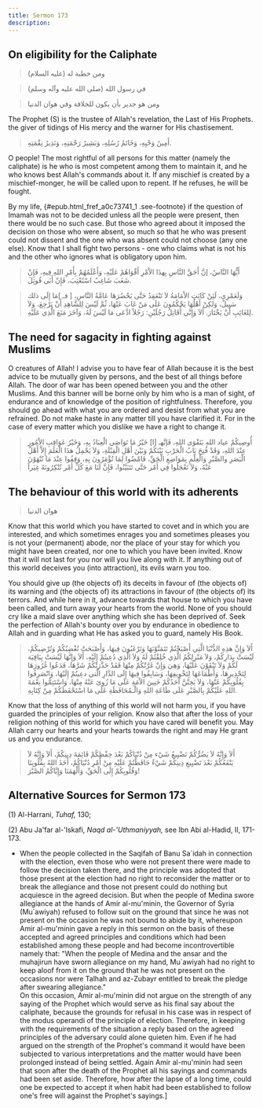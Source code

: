 ```yaml
---
title: Sermon 173
description: 
---
```


## On eligibility for the Caliphate

> ومن خطبة له (عليه السلام)

> في رسول الله (صلى الله عليه وآله وسلم)

> ومن هو جدير بأن يكون للخلافة وفي هوان الدنيا

The Prophet (S) is the trustee of Allah\'s revelation, the Last of His
Prophets. the giver of tidings of His mercy and the warner for His
chastisement.

> أَمِينُ وَحْيِهِ، وَخَاتَمُ رُسُلِهِ، وَبَشِيرُ رَحْمَتِهِ، وَنَذِيرُ نِقْمَتِهِ.

O people! The most rightful of all persons for this matter (namely the
caliphate) is he who is most competent among them to maintain it, and he
who knows best Allah\'s commands about it. If any mischief is created by
a mischief-monger, he will be called upon to repent. If he refuses, he
will be fought.

By my life, {#epub.html_fref_a0c73741_1
.see-footnote} if the question of Imamah was not to be decided unless
all the people were present, then there would be no such case. But those
who agreed about it imposed the decision on those who were absent, so
much so that he who was present could not dissent and the one who was
absent could not choose (any one else). Know that I shall fight two
persons - one who claims what is not his and the other who ignores what
is obligatory upon him.

> أَيُّهَا النَّاسُ، إنَّ أَحَقَّ النَّاسِ بِهذَا الاْمْرِ أَقْوَاهُمْ عَلَيْهِ، وَأَعْلَمُهُمْ بِأَمْرِ اللهِ
> فِيهِ، فَإِنْ شَغَبَ شَاغِبٌ اسْتُعْتِبَ، فَإِنْ أَبَى قُوتِلَ.

> وَلَعَمْرِي، لَئِنْ كَانَتِ الاْمَامَةُ لاَ تَنْعَقِدُ حَتَّى يَحْضُرَهَا عَامَّةُ النَّاسِ، \[ فـ \]مَا
> إِلَى ذلك سَبِيلٌ، وَلكِنْ أَهْلُهَا يَحْكُمُونَ عَلَى مَنْ غَابَ عَنْهَا، ثُمَّ لَيْسَ لِلشَّاهِدِ أَنْ
> يَرْجِعَ، وَلاَ لِلغَائِبِ أَنْ يَخْتَارَ. أَلاَ وَإِنَّي أُقَاتِلُ رَجُلَيْنِ: رَجُلاً ادَّعَى مَا لَيْسَ لَهُ،
> وَآخَرَ مَنَعَ الَّذِي عَلَيْهِ.

## The need for sagacity in fighting against Muslims

O creatures of Allah! I advise you to have fear of Allah because it is
the best advice to be mutually given by persons, and the best of all
things before Allah. The door of war has been opened between you and the
other Muslims. And this banner will be borne only by him who is a man of
sight, of endurance and of knowledge of the position of rightfulness.
Therefore, you should go ahead with what you are ordered and desist from
what you are refrained. Do not make haste in any matter till you have
clarified it. For in the case of every matter which you dislike we have
a right to change it.

> أُوصِيكُمْ عياد اللهِ بَتَقْوَى اللهِ، فَإنَّهـ \[ا\] خَيْرُ مَا تَوَاصَى الْعِبَادُ بِهِ، وَخَيْرُ
> عَوَاقِبِ الاْمُورِ عِنْدَ اللهِ، وَقَدْ فُتِحَ بَابُ الْحَرْبِ بَيْنَكُمْ وَبَيْنَ أَهْلِ الْقِبْلَةِ، وَلاَ
> يَحْمِلُ هذَا الْعَلَمَ إِلاَّ أَهْلُ الْبَصَرِ والصَّبْرِ وَالْعِلْمِ بِمَوَاضِعِ الْحَقِّ، فَامْضُوا لِمَا
> تُؤْمَرُونَ بِهِ، وَقِفُوا عِنْدَ مَا تُنْهَوْنَ عَنْهُ، وَلاَ تَعْجَلُوا فِي أَمْر حَتَّى تَتَبَيَّنُوا، فَإِنَّ
> لَنَا مَعَ كُلِّ أَمْر تُنْكِرُونَهُ غِيَراً

## The behaviour of this world with its adherents

> هوان الدنيا

Know that this world which you have started to covet and in which you
are interested, and which sometimes enrages you and sometimes pleases
you is not your (permanent) abode, nor the place of your stay for which
you might have been created, nor one to which you have been invited.
Know that it will not last for you nor will you live along with it. If
anything out of this world deceives you (into attraction), its evils
warn you too.

You should give up (the objects of) its deceits in favour of (the
objects of) its warning and (the objects of) its attractions in favour
of (the objects of) its terrors. And while here in it, advance towards
that house to which you have been called, and turn away your hearts from
the world. None of you should cry like a maid slave over anything which
she has been deprived of. Seek the perfection of Allah\'s bounty over
you by endurance in obedience to Allah and in guarding what He has asked
you to guard, namely His Book.

> أَلاَ وَإِنَّ هذِهِ الدُّنْيَا الَّتِي أَصْبَحْتُمْ تَتَمَنَّوْنَهَا وَتَرْغَبُونَ فِيهَا، وَأَصْبَحَتْ تُغْضِبُكُمْ
> وَتُرْضِيكُمْ، لَيْسَتْ بِدَارِكُمْ، وَلاَ مَنْزِلِكُمُ الَّذِي خُلِقْتُمْ لَهُ وَلاَ الَّذِي دُعِيتُمْ إِلَيْهِ،
> أَلاَ وَإِنَّهَا لَيْسَتْ بِبَاقِيَة لَكُمْ وَلاَ تَبْقَوْنَ عَلَيْهَا، وَهِيَ وَإِنْ غَرَّتْكُمْ مِنْهَا فَقَدْ
> حَذَّرَتْكُمْ شَرَّهَا، فَدَعُوا غُرُورَهَا لِتَحْذِيرِهَا، وَأَطْمَاعَهَا لِتَخْوِيفِهَا، وَسَابِقُوا فِيهَا
> إِلَى الدَّارِ الَّتي دعِيتُمْ إِلَيْهَا، وَانْصَرِفُوا بِقُلُوبِكُمْ عَنْهَا، وَلاَ يَخِنَّنَّ أَحَدُكُمْ خَنِينَ
> الاْمَةِ عَلَى مَا زُوِىَ عَنْهُ مِنْهَا، وَاسْتَتِمُّوا نِعْمَةَ اللهِ عَلَيْكُمْ بِالصَّبْرِ عَلَى طَاعَةِ
> اللهِ وَالْـمُحَافَظَةِ عَلَى مَا اسْتَحْفَظَكُمْ مِنْ كِتَابِهِ.

Know that the loss of anything of this world will not harm you, if you
have guarded the principles of your religion. Know also that after the
loss of your religion nothing of this world for which you have cared
will benefit you. May Allah carry our hearts and your hearts towards the
right and may He grant us and you endurance.

> أَلاَ وَإِنَّهُ لاَ يَضُرُّكُمْ تَضْيِيعُ شَيْء مِنْ دُنْيَاكُمْ بَعْدَ حِفْظِكُمْ قَائِمَةَ دِينِكُمْ، أَلاَ وَإِنَّهُ
> لاَ يَنْفَعُكُمْ بَعْدَ تَضْيِيعِ دِينِكُمْ شَيْءٌ حَافَظْتُمْ عَلَيْهِ مِنْ أَمْرِ دُنْيَاكُمْ، أَخَذَ اللهُ
> بِقُلُوبِنَا وَقُلُوبِكُمْ إِلَى الْحَقِّ، وَأَلْهَمَنَا وَإِيَّاكُمُ الصَّبْرَ!

## Alternative Sources for Sermon 173

\(1\) Al-Harrani, *Tuhaf,* 130;

\(2\) Abu Ja'far al-\'Iskafi, *Naqd al-'Uthmaniyyah,* see Ibn Abi
al-Hadid, II, 171-173.

-  When the people
    collected in the Saqifah of Banu Sa\`idah in connection with the
    election, even those who were not present there were made to follow
    the decision taken there, and the principle was adopted that those
    present at the election had no right to reconsider the matter or to
    break the allegiance and those not present could do nothing but
    acquiesce in the agreed decision. But when the people of Medina
    swore allegiance at the hands of Amir al-mu\'minin, the Governor of
    Syria (Mu\`awiyah) refused to follow suit on the ground that since
    he was not present on the occasion he was not bound to abide by it,
    whereupon Amir al-mu\'minin gave a reply in this sermon on the basis
    of these accepted and agreed principles and conditions which had
    been established among these people and had become incontrovertible
    namely that: \"When the people of Medina and the ansar and the
    muhajirun have sworn allegiance on my hand, Mu\`awiyah had no right
    to keep aloof from it on the ground that he was not present on the
    occasions nor were Talhah and az-Zubayr entitled to break the pledge
    after swearing allegiance.\"\
    On this occasion, Amir al-mu\'minin did not argue on the strength of
    any saying of the Prophet which would serve as his final say about
    the caliphate, because the grounds for refusal in his case was in
    respect of the modus operandi of the principle of election.
    Therefore, in keeping with the requirements of the situation a reply
    based on the agreed principles of the adversary could alone quieten
    him. Even if he had argued on the strength of the Prophet\'s command
    it would have been subjected to various interpretations and the
    matter would have been prolonged instead of being settled. Again
    Amir al-mu\'minin had seen that soon after the death of the Prophet
    all his sayings and commands had been set aside. Therefore, how
    after the lapse of a long time, could one be expected to accept it
    when habit had been established to follow one\'s free will against
    the Prophet\'s sayings.]
